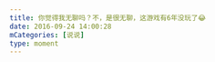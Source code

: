 ```yaml
---
title: 你觉得我无聊吗？不，是很无聊，这游戏有6年没玩了😂
date: 2016-09-24 14:00:28
mCategories: [说说]
type: moment
---
```


<div id="pics-20160924140028"></div>

<script src="/lib/moment/pics.js"></script>
<script>
var data = [
    {"link": "2016-09-24_000002.jpeg", "type": "shuoshuo"}
];
picsRender(data, "pics-20160924140028");
</script>
